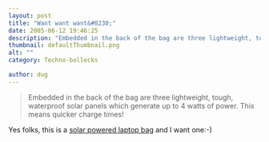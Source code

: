 ```yaml
---
layout: post
title: "Want want want&#8230;"
date: 2005-06-12 19:46:25
description: "Embedded in the back of the bag are three lightweight, tough, waterproof solar panels which generate up to 4 watts of power. This means quicker charge times! Yes folks, this is a solar powered laptop bag and I want one -- -)&#8230;"
thumbnail: defaultThumbnail.png
alt: ""
category: Techno-bollocks

author: dug
---
```


<blockquote><p>Embedded in the back of the bag are three lightweight, tough, waterproof solar panels which generate up to 4 watts of power. This means quicker charge times!</p></blockquote>

<p>Yes folks, this is a <a href="http://www.voltaicsystems.com/">solar powered laptop bag</a> and I want one:-)</p>
